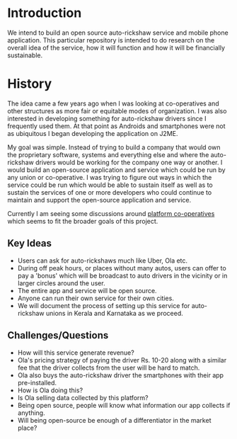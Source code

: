 # Introduction

We intend to build an open source auto-rickshaw service and mobile phone application. This particular repository is intended to do research on the overall idea of the service, how it will function and how it will be financially sustainable.

# History 

The idea came a few years ago when I was looking at co-operatives and other structures as more fair or equitable modes of organization. I was also interested in developing something for auto-rickshaw drivers since I frequently used them. At that point as Androids and smartphones were not as ubiquitous I began developing the application on J2ME.

My goal was simple. Instead of trying to build a company that would own the proprietary software, systems and everything else and where the auto-rickshaw drivers would be working for the company one way or another. I would build an open-source application and service which could be run by any union or co-operative. I was trying to figure out ways in which the service could be run which would be able to sustain itself as well as to sustain the services of one or more developers who could continue to maintain and support the open-source application and service.

Currently I am seeing some discussions around [platform co-operatives](http://platformcoop.net/) which seems to fit the broader goals of this project.

## Key Ideas

* Users can ask for auto-rickshaws much like Uber, Ola etc.
* During off peak hours, or places without many autos, users can offer to pay a 'bonus' which will be broadcast to auto drivers in the vicinity or in larger circles around the user.
* The entire app and service will be open source.
* Anyone can run their own service for their own cities.
* We will document the process of setting up this service for auto-rickshaw unions in Kerala and Karnataka as we proceed.

## Challenges/Questions

* How will this service generate revenue?
* Ola's pricing strategy of paying the driver Rs. 10-20 along with a similar fee that the driver collects from the user will be hard to match.
* Ola also buys the auto-rickshaw driver the smartphones with their app pre-installed.
* How is Ola doing this?
* Is Ola selling data collected by this platform?
* Being open source, people will know what information our app collects if anything.
* Will being open-source be enough of a differentiator in the market place?

